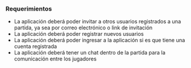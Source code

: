 ### Requerimientos

* La aplicación deberá poder invitar a otros usuarios registrados a una partida, ya sea por correo electrónico o link de invitación
* La aplicación deberá poder registrar nuevos usuarios
* La aplicación deberá poder ingresar a la aplicación si es que tiene una cuenta registrada
* La aplicación deberá tener un chat dentro de la partida para la comunicación entre los jugadores
